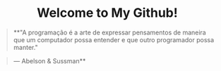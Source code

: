 <h1 align="center">Welcome to My Github!</h1>

<p align="center">
  
> **"A programação é a arte de expressar pensamentos de maneira que um computador possa entender e que outro programador possa manter." <br>
 
> — Abelson & Sussman**

</p>
